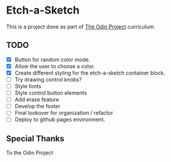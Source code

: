 # Etch-a-Sketch

This is a project done as part of [The Odin Project](https://theodinproject.com/) curriculum.

## TODO
- [x] Button for random color mode.
- [x] Allow the user to choose a color.
- [x] Create different styling for the etch-a-sketch container block. 
- [ ] Try drawing control knobs?
- [ ] Style fonts
- [ ] Style control button elements
- [ ] Add erase feature
- [ ] Develop the footer
- [ ] Final lookover for organization / refactor
- [ ] Deploy to github pages environment.

## Special Thanks

To the Odin Project